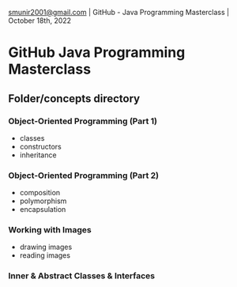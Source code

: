 smunir2001@gmail.com | GitHub - Java Programming Masterclass | October 18th, 2022
# GitHub Java Programming Masterclass
## Folder/concepts directory
### Object-Oriented Programming (Part 1)
* classes
* constructors
* inheritance
### Object-Oriented Programming (Part 2)
* composition
* polymorphism
* encapsulation
### Working with Images
* drawing images
* reading images
### Inner & Abstract Classes & Interfaces